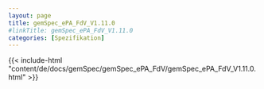 ```yaml
---
layout: page
title: gemSpec_ePA_FdV_V1.11.0
#linkTitle: gemSpec_ePA_FdV_V1.11.0
categories: [Spezifikation]
---
```

{{< include-html "content/de/docs/gemSpec/gemSpec_ePA_FdV/gemSpec_ePA_FdV_V1.11.0.html" >}}